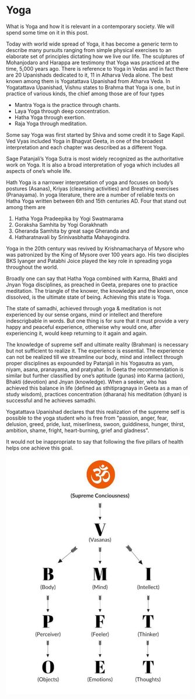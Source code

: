 # Yoga

What is Yoga and how it is relevant in a contemporary society. We will spend some time on it in this post. 

Today with world wide spread of Yoga, it has become a generic term to describe many pursuits ranging from simple physical exercises to an elaborate set of principles dictating how we live our life. The sculptures of Mohanjodaro and Harappa are testimony that Yoga was practiced at the time, 5,000 years ago. There is reference to Yoga in Vedas and in fact there are 20 Upanishads dedicated to it, 11 in Atharva Veda alone. The best known among them is Yogatattava Upanishad from Atharva Veda. In Yogatattava Upanishad, Vishnu states to Brahma that Yoga is one, but in practice of various kinds, the chief among those are of four types 
- Mantra Yoga is the practice through chants.
- Laya Yoga through deep concentration.
- Hatha Yoga through exertion.
- Raja Yoga through meditation.

Some say Yoga was first started by Shiva and some credit it to Sage Kapil. Ved Vyas included Yoga in Bhagvat Geeta, in one of the broadest interpretation and each chapter was described as a different Yoga. 

Sage Patanjali’s Yoga Sutra is most widely recognized as the authoritative work on Yoga. It is also a broad interpretation of yoga which includes all aspects of one’s whole life. 

Hath Yoga is a narrower interpretation of yoga and focuses on body’s postures (Asanas), Kriyas (cleansing activities) and Breathing exercises (Pranayama). 
In yoga literature, there are a number of reliable texts on Hatha Yoga written between 6th and 15th centuries AD. Four that stand out among them are 

1. Hatha Yoga Pradeepika by Yogi Swatmarama
2. Goraksha Samhita by Yogi Gorakhnath
3. Gheranda Samhita by great sage Gheranda and
4. Hatharatnavali by Srinivasbhatta Mahayogindra.

Yoga in the 20th century was revived by Krishnamacharya of Mysore who was patronized by the King of Mysore over 100 years ago. His two disciples BKS Iyanger and Patabhi Joice played the key role in spreading yoga throughout the world.

Broadly one can say that Hatha Yoga combined with Karma, Bhakti and Jnyan Yoga disciplines, as preached in Geeta, prepares one to practice meditation. The triangle of the knower, the knowledge and the known, once dissolved, is the ultimate state of being. Achieving this state is Yoga. 

The state of samadhi, achieved through yoga & meditation is not experienced by our sense organs, mind or intellect and therefore indescrigbable in words. But one thing is for sure that it must provide a very happy and peaceful experience, otherwise why would one, after experiencing it, would keep returning to it again and again. 

The knowledge of supreme self and ultimate reality (Brahman) is necessary but not sufficient to realize it. The experience is essential. The experience can not be realized till we streamline our body, mind and intellect through proper disciplines as expounded by Patanjali in his Yogasutra as yam, niyam, asana, pranayama, and pratyahar. In Geeta the recommendation is similar but further classified by one’s aptitude (gunas) into Karma (action), Bhakti (devotion) and Jnyan (knowledge).
When a seeker, who has achieved this balance in life (defined as sthitipragnaya in Geeta as a man of study wisdom), practices concentration (dharana) his meditation (dhyan) is successful and he achieves samadhi. 

Yogatattava Upanishad declares that this realization of the supreme self is possible to the yoga student who is free from "passion, anger, fear, delusion, greed, pride, lust, miserliness, swoon, guiddiness, hunger, thirst, ambition, shame, fright, heart-burning, grief and gladness".

It would not be inappropriate to say that  following the five pillars of health helps one achieve this goal.

![Yoga](./images/yoga.jpeg)
